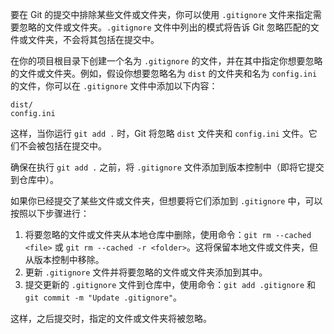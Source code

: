 要在 Git 的提交中排除某些文件或文件夹，你可以使用 `.gitignore` 文件来指定需要忽略的文件或文件夹。`.gitignore` 文件中列出的模式将告诉 Git 忽略匹配的文件或文件夹，不会将其包括在提交中。

在你的项目根目录下创建一个名为 `.gitignore` 的文件，并在其中指定你想要忽略的文件或文件夹。例如，假设你想要忽略名为 `dist` 的文件夹和名为 `config.ini` 的文件，你可以在 `.gitignore` 文件中添加以下内容：

```
dist/
config.ini
```

这样，当你运行 `git add .` 时，Git 将忽略 `dist` 文件夹和 `config.ini` 文件。它们不会被包括在提交中。

确保在执行 `git add .` 之前，将 `.gitignore` 文件添加到版本控制中（即将它提交到仓库中）。

如果你已经提交了某些文件或文件夹，但想要将它们添加到 `.gitignore` 中，可以按照以下步骤进行：

1. 将要忽略的文件或文件夹从本地仓库中删除，使用命令：`git rm --cached <file>` 或 `git rm --cached -r <folder>`。这将保留本地文件或文件夹，但从版本控制中移除。
2. 更新 `.gitignore` 文件并将要忽略的文件或文件夹添加到其中。
3. 提交更新的 `.gitignore` 文件到仓库中，使用命令：`git add .gitignore` 和 `git commit -m "Update .gitignore"`。

这样，之后提交时，指定的文件或文件夹将被忽略。
